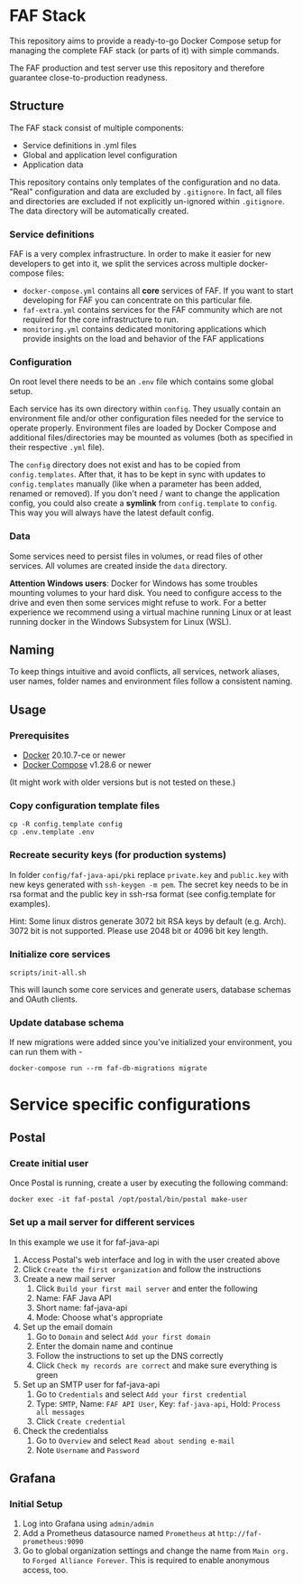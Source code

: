 # FAF Stack

This repository aims to provide a ready-to-go Docker Compose setup for managing the complete FAF stack (or parts of it) with simple commands.

The FAF production and test server use this repository and therefore guarantee close-to-production readyness.

## Structure

The FAF stack consist of multiple components:

* Service definitions in .yml files
* Global and application level configuration
* Application data

This repository contains only templates of the configuration and no data. "Real" configuration and data are excluded by `.gitignore`. In fact, all files and directories are excluded if not explicitly un-ignored within `.gitignore`. The data directory will be automatically created.

### Service definitions

FAF is a very complex infrastructure. In order to make it easier for new developers to get into it, we split the services across multiple docker-compose files:

* `docker-compose.yml` contains all **core** services of FAF. If you want to start developing for FAF you can concentrate on this particular file.
* `faf-extra.yml` contains services for the FAF community which are not required for the core infrastructure to run.
* `monitoring.yml` contains dedicated monitoring applications which provide insights on the load and behavior of the FAF applications

### Configuration

On root level there needs to be an `.env` file which contains some global setup.

Each service has its own directory within `config`. They usually contain an environment file and/or other configuration files needed for the service to operate properly. Environment files are loaded by Docker Compose and additional files/directories may be mounted as volumes (both as specified in their respective `.yml` file).

The `config` directory does not exist and has to be copied from `config.templates`. After that, it has to be kept in sync with updates to `config.templates` manually (like when a parameter has been added, renamed or removed).
If you don't need / want to change the application config, you could also create a **symlink** from `config.template` to `config`. This way you will always have the latest default config. 

### Data

Some services need to persist files in volumes, or read files of other services. All volumes are created inside 
the `data` directory.

**Attention Windows users**: Docker for Windows has some troubles mounting volumes to your hard disk. You need to configure access to the drive and even then some services might refuse to work. For a better experience we recommend using a virtual machine running Linux or at least running docker in the Windows Subsystem for Linux (WSL).

## Naming

To keep things intuitive and avoid conflicts, all services, network aliases, user names, folder names and environment files follow a
consistent naming.

## Usage

### Prerequisites

* [Docker](https://github.com/docker/docker/releases) 20.10.7-ce or newer
* [Docker Compose](https://github.com/docker/compose/releases) v1.28.6 or newer

(It might work with older versions but is not tested on these.)

### Copy configuration template files

    cp -R config.template config
    cp .env.template .env


### Recreate security keys (for production systems)

In folder `config/faf-java-api/pki` replace `private.key` and `public.key` with new keys generated with `ssh-keygen -m pem`. The secret key needs to be in rsa format and the public key in ssh-rsa format (see config.template for examples).

Hint: Some linux distros generate 3072 bit RSA keys by default (e.g. Arch). 3072 bit is not supported. Please use 2048 bit or 4096 bit key length.  


### Initialize core services

    scripts/init-all.sh

This will launch some core services and generate users, database schemas and OAuth clients.

### Update database schema

If new migrations were added since you've initialized your environment, you can run them with -

    docker-compose run --rm faf-db-migrations migrate

# Service specific configurations

## Postal

### Create initial user

Once Postal is running, create a user by executing the following command:
```
docker exec -it faf-postal /opt/postal/bin/postal make-user
```

### Set up a mail server for different services

In this example we use it for faf-java-api

1. Access Postal's web interface and log in with the user created above
1. Click `Create the first organization` and follow the instructions
1. Create a new mail server
    1. Click `Build your first mail server` and enter the following
    1. Name: FAF Java API
    1. Short name: faf-java-api
    1. Mode: Choose what's appropriate
1. Set up the email domain
    1. Go to `Domain` and select `Add your first domain`
    1. Enter the domain name and continue
    1. Follow the instructions to set up the DNS correctly
    1. Click `Check my records are correct` and make sure everything is green
1. Set up an SMTP user for faf-java-api
    1. Go to `Credentials` and select `Add your first credential`
    1. Type: `SMTP`, Name: `FAF API User`, Key: `faf-java-api`, Hold: `Process all messages`
    1. Click `Create credential`
1. Check the credentialss
    1. Go to `Overview` and select `Read about sending e-mail`
    1. Note `Username` and `Password`

## Grafana

### Initial Setup

1. Log into Grafana using `admin/admin`
1. Add a Prometheus datasource named `Prometheus` at `http://faf-prometheus:9090`
1. Go to global organization settings and change the name from `Main org.` to `Forged Alliance Forever`. This is 
required to enable anonymous access, too.
 
